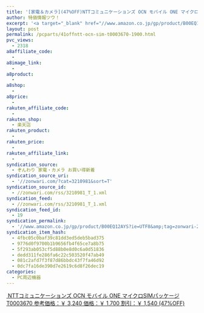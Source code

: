 ```yaml
---
title: '[家電＆カメラ](47%OFF)NTTコミュニケーションズ OCN モバイル ONE マイクロSIMパッケージ T0003670 ￥1,700'
author: 特価情報ツウ！
excerpt: '<a target="_blank" href="//www.amazon.co.jp/gp/product/B00EQ12AYS?ie=UTF8&amp;tag=zonwari-22&amp;linkCode=as2&amp;camp=247&amp;creative=7399&amp;creativeASIN=B00EQ12AYS"><img src="//ecx.images-amazon.com/images/I/41PZuR7-hSL._SL100_.jpg"><br>NTT&#12467;&#12511;&#12517;&#12491;&#12465;&#12540;&#12471;&#12519;&#12531;&#12474; OCN &#12514;&#12496;&#12452;&#12523; ONE &#12510;&#12452;&#12463;&#12525;SIM&#12497;&#12483;&#12465;&#12540;&#12472; T0003670<br>&#21442;&#32771;&#20385;&#26684;&#65306;&#65509; 3,240<br>&#20385;&#26684;&#65306;&#65509; 1,700<br>&#21106;&#24341;&#65306;&#65509; 1,540 (47%OFF)</a>'
layout: post
permalink: /pcparts/41offntt-ocn-sim-t0003670-1900.html
pvc_views:
  - 2318
a8affiliate_code:
  -
a8image_link:
  -
a8product:
  -
a8shop:
  -
a8price:
  -
rakuten_affiliate_code:
  -
rakuten_shop:
  - 楽天店
rakuten_product:
  -
rakuten_price:
  -
rakuten_affiliate_link:
  -
syndication_source:
  - ぞんわり 家電・カメラ お買い得新着
syndication_source_uri:
  - '//zonwari.com/?cat=3210981&sort=T'
syndication_source_id:
  - //zonwari.com/rss/3210981_T_1.xml
syndication_feed:
  - //zonwari.com/rss/3210981_T_1.xml
syndication_feed_id:
  - 19
syndication_permalink:
  - '//www.amazon.co.jp/gp/product/B00EQ12AYS?ie=UTF8&amp;tag=zonwari-22&amp;linkCode=as2&amp;camp=247&amp;creative=7399&amp;creativeASIN=B00EQ12AYS'
syndication_item_hash:
  - 4fbc05c0baf39c81dd3ed5deb5bad375
  - 9776d0f9700b1b9656fb4f65ce7a8b75
  - 5f293ab053cf5d88b0e8d0c6a0d51836
  - dedd311fe286fa6c22c503520f47ab49
  - 081c2afd7f3f87d86bbdc43f7fa46d92
  - 0dc7fa16de390d7e2619c6d8f26dec19
categories:
  - PC周辺機器
---
```

[<img src='//i0.wp.com/ecx.images-amazon.com/images/I/41PZuR7-hSL._SL150_.jpg?w=546' title="" alt="" data-recalc-dims="1" />
NTTコミュニケーションズ OCN モバイル ONE マイクロSIMパッケージ T0003670
参考価格：￥ 3,240
価格：￥ 1,700
割引：￥ 1,540 (47%OFF)][1]

 [1]: //www.amazon.co.jp/gp/product/B00EQ12AYS?ie=UTF8&#038;tag=tokkajohotsu-22&#038;linkCode=as2&#038;camp=247&#038;creative=7399&#038;creativeASIN=B00EQ12AYS